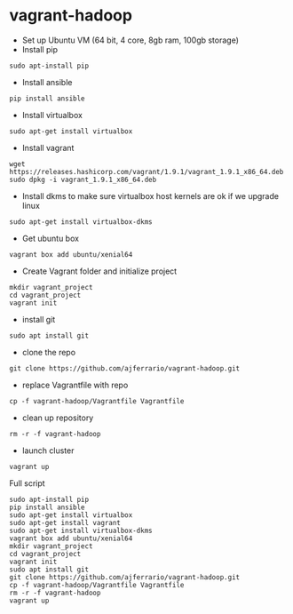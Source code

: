 # vagrant-hadoop
- Set up Ubuntu VM (64 bit, 4 core, 8gb ram, 100gb storage)
- Install pip

`sudo apt-install pip`
- Install ansible

`pip install ansible`
- Install virtualbox

`sudo apt-get install virtualbox`
- Install vagrant

```
wget https://releases.hashicorp.com/vagrant/1.9.1/vagrant_1.9.1_x86_64.deb
sudo dpkg -i vagrant_1.9.1_x86_64.deb
```
- Install dkms to make sure virtualbox host kernels are ok if we upgrade linux

`sudo apt-get install virtualbox-dkms`
- Get ubuntu box

`vagrant box add ubuntu/xenial64`
- Create Vagrant folder and initialize project

```
mkdir vagrant_project
cd vagrant_project
vagrant init
```
- install git

`sudo apt install git`
- clone the repo

`git clone https://github.com/ajferrario/vagrant-hadoop.git`
- replace Vagrantfile with repo

`cp -f vagrant-hadoop/Vagrantfile Vagrantfile`
- clean up repository

`rm -r -f vagrant-hadoop`
- launch cluster

`vagrant up`

Full script
```
sudo apt-install pip
pip install ansible
sudo apt-get install virtualbox
sudo apt-get install vagrant
sudo apt-get install virtualbox-dkms
vagrant box add ubuntu/xenial64
mkdir vagrant_project
cd vagrant_project
vagrant init
sudo apt install git
git clone https://github.com/ajferrario/vagrant-hadoop.git
cp -f vagrant-hadoop/Vagrantfile Vagrantfile
rm -r -f vagrant-hadoop
vagrant up

```
